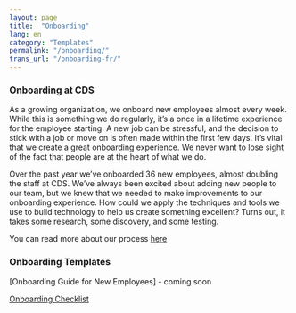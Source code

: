 ```yaml
---
layout: page
title:  "Onboarding"
lang: en
category: "Templates"
permalink: "/onboarding/"
trans_url: "/onboarding-fr/"
---
```


### Onboarding at CDS

As a growing organization, we onboard new employees almost every week. While this is something we do regularly, it’s a once in a lifetime experience for the employee starting. A new job can be stressful, and the decision to stick with a job or move on is often made within the first few days. It’s vital that we create a great onboarding experience. We never want to lose sight of the fact that people are at the heart of what we do.

Over the past year we’ve onboarded 36 new employees, almost doubling the staff at CDS. We’ve always been excited about adding new people to our team, but we knew that we needed to make improvements to our onboarding experience. How could we apply the techniques and tools we use to build technology to help us create something excellent? Turns out, it takes some research, some discovery, and some testing.

You can read more about our process [here](https://digital.canada.ca/2019/07/29/making-a-great-first-impression-onboarding-matters/)

### Onboarding Templates

[Onboarding Guide for New Employees] - coming soon

[Onboarding Checklist](https://docs.google.com/document/d/1G6Ge7VrnlSCIFCqupCMDtCLcqhGgWM3yMqXFB7X0hWo/edit?usp=sharing)


 
